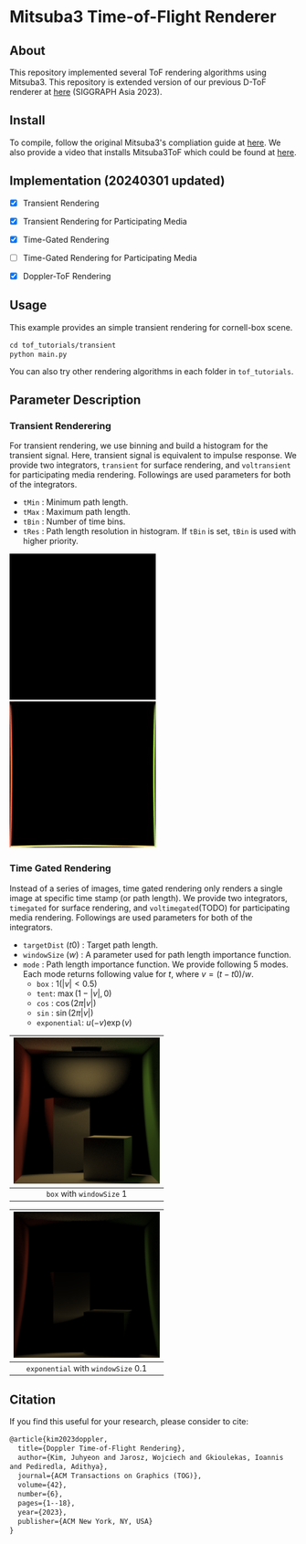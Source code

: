 Mitsuba3 Time-of-Flight Renderer
===================================
## About
This repository implemented several ToF rendering algorithms using Mitsuba3.
This repository is extended version of our previous D-ToF renderer at [here](https://github.com/juhyeonkim95/Mitsuba3DopplerToF) (SIGGRAPH Asia 2023).

## Install
To compile, follow the original Mitsuba3's compliation guide at [here](https://github.com/mitsuba-renderer/mitsuba3).
We also provide a video that installs Mitsuba3ToF which could be found at [here](https://drive.google.com/file/d/1__ZM2rvLM0nOI74Cb7TAcuHP8QgaW5sr/view?usp=drive_link).

## Implementation (20240301 updated)
- [x] Transient Rendering
- [x] Transient Rendering for Participating Media
- [x] Time-Gated Rendering
- [ ] Time-Gated Rendering for Participating Media
- [x] Doppler-ToF Rendering


## Usage 
This example provides an simple transient rendering for cornell-box scene.
```
cd tof_tutorials/transient
python main.py
```
You can also try other rendering algorithms in each folder in `tof_tutorials`.

## Parameter Description

### Transient Renderering
For transient rendering, we use binning and build a histogram for the transient signal.
Here, transient signal is equivalent to impulse response.
We provide two integrators, `transient` for surface rendering, and `voltransient` for participating media rendering. 
Followings are used parameters for both of the integrators.

* `tMin` : Minimum path length.
* `tMax` : Maximum path length.
* `tBin` : Number of time bins.
* `tRes` : Path length resolution in histogram. If `tBin` is set, `tBin` is used with higher priority.

![transient_cornell_box](assets/transient_cornell_box.gif)
![voltransient_cornell_box](assets/voltransient_cornell_box.gif)


### Time Gated Rendering
Instead of a series of images, time gated rendering only renders a single image at specific time stamp (or path length). We provide two integrators, `timegated` for surface rendering, and `voltimegated`(TODO) for participating media rendering.
Followings are used parameters for both of the integrators.

* `targetDist` ($t0$) : Target path length.
* `windowSize` ($w$) : A parameter used for path length importance function.
* `mode` : Path length importance function. We provide following 5 modes. Each mode returns following value for $t$, where $v = (t - t0) / w$.
    * `box` : $1(|v| < 0.5)$
    * `tent`: $\max(1 - |v|, 0)$
    * `cos` :  $\cos(2 \pi|v|)$
    * `sin` :  $\sin(2 \pi|v|)$
    * `exponential`:  $u(-v)\exp(v)$

| ![box](assets/box_1.png) | 
|:--:| 
| `box` with `windowSize` 1 |

| ![exp](assets/exp_0.1.png) | 
|:--:| 
| `exponential` with `windowSize` 0.1 |


## Citation
If you find this useful for your research, please consider to cite:
```
@article{kim2023doppler,
  title={Doppler Time-of-Flight Rendering},
  author={Kim, Juhyeon and Jarosz, Wojciech and Gkioulekas, Ioannis and Pediredla, Adithya},
  journal={ACM Transactions on Graphics (TOG)},
  volume={42},
  number={6},
  pages={1--18},
  year={2023},
  publisher={ACM New York, NY, USA}
}
```
